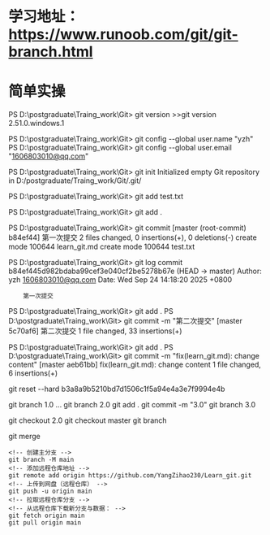 # 学习地址：https://www.runoob.com/git/git-branch.html

# 简单实操
<!-- 获取git版本，验证安装 -->
PS D:\postgraduate\Traing_work\Git> git version
    >>git version 2.51.0.windows.1

<!-- 设置全局用户名，邮箱 -->
PS D:\postgraduate\Traing_work\Git> git config --global user.name "yzh"
PS D:\postgraduate\Traing_work\Git> git config --global user.email "1606803010@qq.com"

<!-- 初始化git,在当前目录下生成.git文件 -->
PS D:\postgraduate\Traing_work\Git> git init
Initialized empty Git repository in D:/postgraduate/Traing_work/Git/.git/

<!-- 临时暂存单个文件 -->
PS D:\postgraduate\Traing_work\Git> git add test.txt

<!-- 临时暂存当前目录所有文件 -->
PS D:\postgraduate\Traing_work\Git> git add .

<!-- git commit 提交保存，会打开vim编辑器，按a/i进入编辑，esc退出编辑，输入 英文":" +wq，保存并退出-->
PS D:\postgraduate\Traing_work\Git> git commit
    [master (root-commit) b84ef44] 第一次提交
    2 files changed, 0 insertions(+), 0 deletions(-)
    create mode 100644 learn_git.md
    create mode 100644 test.txt

<!-- 查询日志 -->
PS D:\postgraduate\Traing_work\Git> git log
    commit b84ef445d982bdaba99cef3e040cf2be5278b67e (HEAD -> master)
    Author: yzh <1606803010@qq.com>
    Date:   Wed Sep 24 14:18:20 2025 +0800

        第一次提交

<!-- 简化提交 -->
PS D:\postgraduate\Traing_work\Git> git add .
PS D:\postgraduate\Traing_work\Git> git commit -m "第二次提交"
    [master 5c70af6] 第二次提交
    1 file changed, 33 insertions(+)

<!-- 规范提交 -->
PS D:\postgraduate\Traing_work\Git> git add .
PS D:\postgraduate\Traing_work\Git> git commit -m "fix(learn_git.md): change content"
    [master aeb61bb] fix(learn_git.md): change content
    1 file changed, 6 insertions(+)

<!-- ！！！回退版本，!!! 删除回退之后的所有版本
git reset --hard <commit后的索引号>
    【例如：commit b3a8a9b5210bd7d1506c1f5a94e4a3e7f9994e4b (HEAD -> master)】
 -->
git reset --hard b3a8a9b5210bd7d1506c1f5a94e4a3e7f9994e4b

<!-- 不同版本的切换，分支功能branch,当前版本3.0 -->
git branch 1.0
...
git branch 2.0
git add .
git commit -m "3.0" 
    <!-- 新版本的分支是在提交后，再git branch <分支名字>创建
    这里是在2.0的分支上，创建了3.0
     -->
git branch 3.0
<!-- 切换分支\主流 -->
git checkout 2.0
git checkout master
git branch 

<!-- 将其他分支合并到当前分支：-->
git merge <branchname>

<!-- 上传到github仓库,最好是先添加好仓库再进行创作，或者克隆好仓库再修改上传 -->
    <!-- 创建主分支 -->
    git branch -M main
    <!-- 添加远程仓库地址 -->
    git remote add origin https://github.com/YangZihao230/Learn_git.git
    <!-- 上传到网盘（远程仓库） -->
    git push -u origin main
    <!-- 拉取远程仓库分支 -->
    <!-- 从远程仓库下载新分支与数据： -->
    git fetch origin main
    git pull origin main